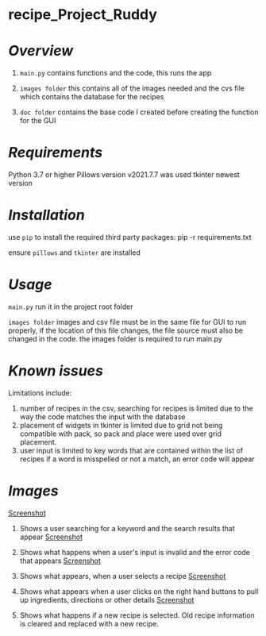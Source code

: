# recipe_Project_Ruddy

_**Overview**_
====================

1. ``main.py`` contains functions and the code, this runs the app

1. ``images folder`` this contains all of the images needed and the 
cvs file which contains the database for the recipes 

1. ``doc folder`` contains the base code I created before creating the function for the GUI

_**Requirements**_
====================

Python 3.7 or higher
Pillows version v2021.7.7 was used
tkinter newest version

_**Installation**_
====================

use ``pip`` to install the required third party packages: pip -r requirements.txt

ensure ``pillows`` and ``tkinter`` are installed

_**Usage**_
====================

``main.py`` run it in the project root folder

``images folder`` images and csv file must be in the same file for GUI to run properly, if 
the location of this file changes, the file source must also be changed in the code. the images folder is required to run main.py

_**Known issues**_
====================

Limitations include:

1. number of recipes in the csv, searching for recipes is limited due to the way the code matches the input with the database
1. placement of widgets in tkinter is limited due to grid not being compatible with pack, so pack and place were used over 
grid placement. 
1. user input is limited to key words that are contained within the list of recipes
if a word is misspelled or not a match, an error code will appear

_**Images**_
================
[Screenshot](doc/search_results.png) 

1. Shows a user searching for a keyword and the search results that appear 
[Screenshot](doc/error_code.png) 

1. Shows what happens when a user's input is invalid and the error code that appears
[Screenshot](doc/select_recipe.png) 

1. Shows what appears, when a user selects a recipe
[Screenshot](doc/recipe_dir.png) 

1. Shows what appears when a user clicks on the right hand buttons to pull up ingredients, directions or other details
[Screenshot](doc/new_recipe.png) 

1. Shows what happens if a new recipe is selected. Old recipe information is cleared and replaced with a new recipe. 